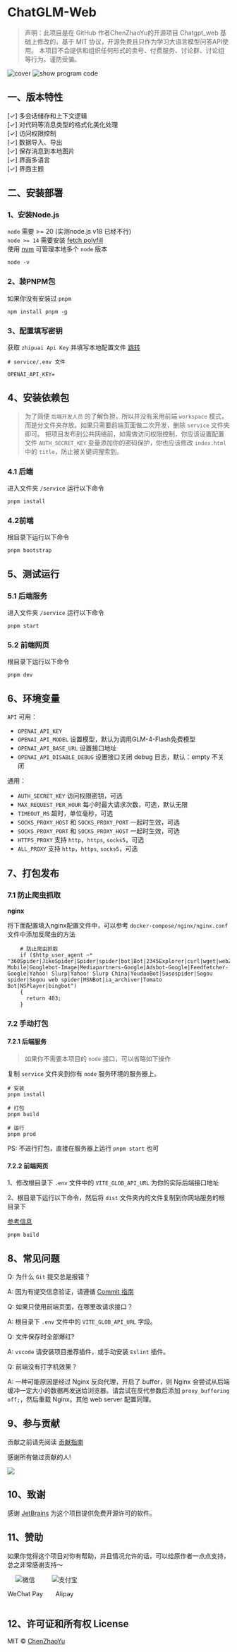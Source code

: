 # ChatGLM-Web

> 声明：此项目是在 GitHub 作者ChenZhaoYu的开源项目 Chatgpt_web 基础上修改的，基于 MIT 协议，开源免费且只作为学习大语言模型问答API使用。
> 本项目不会提供和组织任何形式的卖号、付费服务、讨论群、讨论组等行为。谨防受骗。

![cover](./docs/testGLM.png)
![show program code](./docs/testChart.png)

## 一、版本特性
[✓] 多会话储存和上下文逻辑<br />
[✓] 对代码等消息类型的格式化美化处理<br />
[✓] 访问权限控制<br />
[✓] 数据导入、导出<br />
[✓] 保存消息到本地图片<br />
[✓] 界面多语言<br />
[✓] 界面主题<br />

## 二、安装部署

### 1、安装Node.js

`node` 需要 >= 20 (实测node.js v18 已经不行) <br />
`node >= 14` 需要安装 [fetch polyfill](https://github.com/developit/unfetch#usage-as-a-polyfill) <br />
使用 [nvm](https://github.com/nvm-sh/nvm) 可管理本地多个 `node` 版本<br />

```shell
node -v
```

### 2、装PNPM包
如果你没有安装过 `pnpm`
```shell
npm install pnpm -g
```

### 3、配置填写密钥
获取 `zhipuai Api Key`  并填写本地配置文件 [跳转](#6环境变量)

```
# service/.env 文件

OPENAI_API_KEY=

```

## 4、安装依赖包

> 为了简便 `后端开发人员` 的了解负担，所以并没有采用前端 `workspace` 模式，而是分文件夹存放。如果只需要前端页面做二次开发，删除 `service` 文件夹即可。
> 把项目发布到公共网络前，如需做访问权限控制，你应该设置配置文件 `AUTH_SECRET_KEY` 变量添加你的密码保护，你也应该修改 `index.html` 中的 `title`，防止被关键词搜索到。

### 4.1 后端

进入文件夹 `/service` 运行以下命令

```shell
pnpm install
```

### 4.2前端
根目录下运行以下命令
```shell
pnpm bootstrap
```

## 5、测试运行
### 5.1 后端服务

进入文件夹 `/service` 运行以下命令

```shell
pnpm start
```

### 5.2 前端网页
根目录下运行以下命令
```shell
pnpm dev
```

## 6、环境变量

`API` 可用：

- `OPENAI_API_KEY` 
- `OPENAI_API_MODEL`  设置模型，默认为调用GLM-4-Flash免费模型
- `OPENAI_API_BASE_URL` 设置接口地址
- `OPENAI_API_DISABLE_DEBUG` 设置接口关闭 debug 日志，默认：empty 不关闭

通用：

- `AUTH_SECRET_KEY` 访问权限密钥，可选
- `MAX_REQUEST_PER_HOUR` 每小时最大请求次数，可选，默认无限
- `TIMEOUT_MS` 超时，单位毫秒，可选
- `SOCKS_PROXY_HOST` 和 `SOCKS_PROXY_PORT` 一起时生效，可选
- `SOCKS_PROXY_PORT` 和 `SOCKS_PROXY_HOST` 一起时生效，可选
- `HTTPS_PROXY` 支持 `http`，`https`, `socks5`，可选
- `ALL_PROXY` 支持 `http`，`https`, `socks5`，可选

## 7、打包发布

### 7.1 防止爬虫抓取

**nginx**

将下面配置填入nginx配置文件中，可以参考 `docker-compose/nginx/nginx.conf` 文件中添加反爬虫的方法

```
    # 防止爬虫抓取
    if ($http_user_agent ~* "360Spider|JikeSpider|Spider|spider|bot|Bot|2345Explorer|curl|wget|webZIP|qihoobot|Baiduspider|Googlebot|Googlebot-Mobile|Googlebot-Image|Mediapartners-Google|Adsbot-Google|Feedfetcher-Google|Yahoo! Slurp|Yahoo! Slurp China|YoudaoBot|Sosospider|Sogou spider|Sogou web spider|MSNBot|ia_archiver|Tomato Bot|NSPlayer|bingbot")
    {
      return 403;
    }
```

### 7.2 手动打包
#### 7.2.1 后端服务
> 如果你不需要本项目的 `node` 接口，可以省略如下操作

复制 `service` 文件夹到你有 `node` 服务环境的服务器上。

```shell
# 安装
pnpm install

# 打包
pnpm build

# 运行
pnpm prod
```

PS: 不进行打包，直接在服务器上运行 `pnpm start` 也可

#### 7.2.2 前端网页

1、修改根目录下 `.env` 文件中的 `VITE_GLOB_API_URL` 为你的实际后端接口地址

2、根目录下运行以下命令，然后将 `dist` 文件夹内的文件复制到你网站服务的根目录下

[参考信息](https://cn.vitejs.dev/guide/static-deploy.html#building-the-app)

```shell
pnpm build
```

## 8、常见问题
Q: 为什么 `Git` 提交总是报错？

A: 因为有提交信息验证，请遵循 [Commit 指南](./CONTRIBUTING.md)

Q: 如果只使用前端页面，在哪里改请求接口？

A: 根目录下 `.env` 文件中的 `VITE_GLOB_API_URL` 字段。

Q: 文件保存时全部爆红?

A: `vscode` 请安装项目推荐插件，或手动安装 `Eslint` 插件。

Q: 前端没有打字机效果？

A: 一种可能原因是经过 Nginx 反向代理，开启了 buffer，则 Nginx 会尝试从后端缓冲一定大小的数据再发送给浏览器。请尝试在反代参数后添加 `proxy_buffering off;`，然后重载 Nginx。其他 web server 配置同理。

## 9、参与贡献

贡献之前请先阅读 [贡献指南](./CONTRIBUTING.md)

感谢所有做过贡献的人!

<a href="https://github.com/Chanzhaoyu/chatgpt-web/graphs/contributors">
  <img src="https://contrib.rocks/image?repo=Chanzhaoyu/chatgpt-web" />
</a>

## 10、致谢

感谢 [JetBrains](https://www.jetbrains.com/) 为这个项目提供免费开源许可的软件。

## 11、赞助

如果你觉得这个项目对你有帮助，并且情况允许的话，可以给原作者一点点支持，总之非常感谢支持～

<div style="display: flex; gap: 20px;">
	<div style="text-align: center">
		<img style="max-width: 100%" src="./docs/wechat.png" alt="微信" />
		<p>WeChat Pay</p>
	</div>
	<div style="text-align: center">
		<img style="max-width: 100%" src="./docs/alipay.png" alt="支付宝" />
		<p>Alipay</p>
	</div>
</div>

## 12、许可证和所有权 License
MIT © [ChenZhaoYu](./license)
